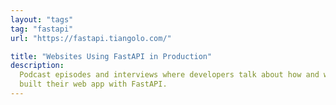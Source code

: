 ```yaml
---
layout: "tags"
tag: "fastapi"
url: "https://fastapi.tiangolo.com/"

title: "Websites Using FastAPI in Production"
description:
  Podcast episodes and interviews where developers talk about how and why they
  built their web app with FastAPI.
---
```

